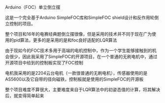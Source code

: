 Arduino（FOC）单立倒立摆

这是一个完全基于Arduino SimpleFOC库和SimpleFOC shield设计和反作用轮倒立控制的项目。

整个项目和16年的电赛经典题倒立摆很像，但是采用的技术并不同于现在广为使用的pid算法，更多的是采用的是和foc良好适配的LQR算法

由于现如今的FOC技术多用于高端的电机控制中，作为一个学生能够接触到的机会很少，因此我采用了SimpleFOC的开源项目，在一个普通的无刷电机中，通过开源项目中给到的控制板实现了FOC控制

电机我采用的是2204云台电机（一款很普通的无刷电机），传感器使用的是AS5600以及它自带的径向磁铁，控制板就是使用的SimpleFOC的开源板

整个项目难度不算很大，主要难度来自于LQR算法中的初姿态值的计算，将其解决后，就变得简单起来
